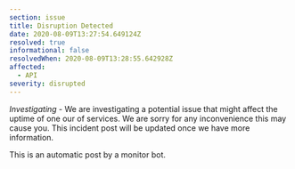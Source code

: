 ```yaml
---
section: issue
title: Disruption Detected
date: 2020-08-09T13:27:54.649124Z
resolved: true
informational: false
resolvedWhen: 2020-08-09T13:28:55.642928Z
affected:
  - API
severity: disrupted
---
```

*Investigating* - We are investigating a potential issue that might affect the uptime of one our of services. We are sorry for any inconvenience this may cause you. This incident post will be updated once we have more information.

This is an automatic post by a monitor bot.
        